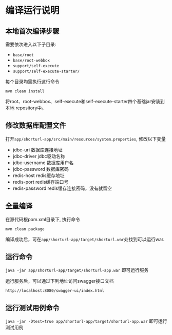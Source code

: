 # 编译运行说明

## 本地首次编译步骤

需要依次进入以下子目录:

* `base/root`
* `base/root-webbox`
* `support/self-execute`
* `support/self-execute-starter/`

每个目录均需执行这行命令

`mvn clean install`

将root、root-webbox、self-execute和self-execute-starter四个基础jar安装到本地
repository中。

## 修改数据库配置文件

打开`app/shorturl-app/src/main/resources/system.properties`, 修改以下变量

* jdbc-uri 数据库连接地址
* jdbc-driver jdbc驱动名称
* jdbc-username 数据库用户名
* jdbc-password 数据库密码
* redis-host redis缓存地址
* redis-port redis缓存端口号
* redis-password redis缓存连接密码，没有就留空

## 全量编译

在源代码根pom.xml目录下, 执行命令

`mvn clean package`

编译成功后，可在`app/shorturl-app/target/shorturl.war`处找到可以运行war.

## 运行命令

`java -jar app/shorturl-app/target/shorturl-app.war` 即可运行服务

运行服务后，可以通过下列地址访问swagger接口文档

`http://localhost:8080/swagger-ui/index.html`

## 运行测试用例命令

`java -jar -Dtest=true app/shorturl-app/target/shorturl-app.war` 即可运行测试用例

